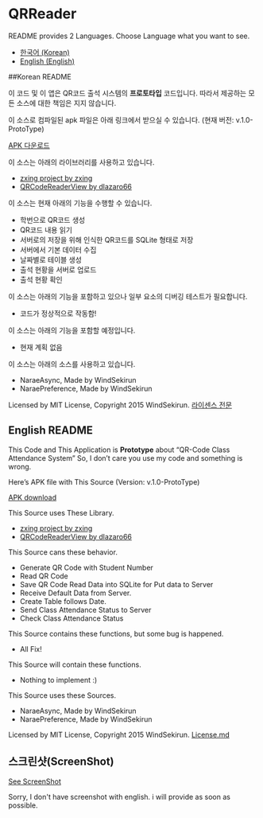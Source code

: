 # QRReader

README provides 2 Languages.
Choose Language what you want to see. 

* [한국어 (Korean)](README.md#korean-readme)
* [English (English)](README.md#english-readme)

##Korean README

이 코드 및 이 앱은 QR코드 출석 시스템의 **프로토타입** 코드입니다.
따라서 제공하는 모든 소스에 대한 책임은 지지 않습니다.

이 소스로 컴파일된 apk 파일은 아래 링크에서 받으실 수 있습니다. (현재 버전: v.1.0-ProtoType)

[APK 다운로드](https://github.com/WindSekirun/QRReader/releases/tag/v.1.0-Prototype)

이 소스는 아래의 라이브러리를 사용하고 있습니다.

* [zxing project by zxing](https://github.com/zxing/zxing)
* [QRCodeReaderView by dlazaro66](https://github.com/dlazaro66/QRCodeReaderView)

이 소스는 현재 아래의 기능을 수행할 수 있습니다.

* 학번으로 QR코드 생성
* QR코드 내용 읽기
* 서버로의 저장을 위해 인식한 QR코드를 SQLite 형태로 저장
* 서버에서 기본 데이터 수집
* 날짜별로 테이블 생성
* 출석 현황을 서버로 업로드
* 출석 현황 확인

이 소스는 아래의 기능을 포함하고 있으나 일부 요소의 디버깅 테스트가 필요합니다.

* 코드가 정상적으로 작동함!

이 소스는 아래의 기능을 포함할 예정입니다.

* 현재 계획 없음

이 소스는 아래의 소스를 사용하고 있습니다.

* NaraeAsync, Made by WindSekirun
* NaraePreference, Made by WindSekirun

Licensed by MIT License, Copyright 2015 WindSekirun. 
[라이센스 전문](https://github.com/WindSekirun/QRReader/blob/master/License.md)

## English README

This Code and This Application is **Prototype** about “QR-Code Class Attendance System” 
So, I don’t care you use my code and something is wrong.

Here’s APK file with This Source (Version: v.1.0-ProtoType)

[APK download](https://github.com/WindSekirun/QRReader/releases/tag/v.1.0-Prototype)

This Source uses These Library.

* [zxing project by zxing](https://github.com/zxing/zxing)
* [QRCodeReaderView by dlazaro66](https://github.com/dlazaro66/QRCodeReaderView)

This Source cans these behavior.

* Generate QR Code with Student Number
* Read QR Code
* Save QR Code Read Data into SQLite for Put data to Server
* Receive Default Data from Server.
* Create Table follows Date.
* Send Class Attendance Status to Server
* Check Class Attendance Status

This Source contains these functions, but some bug is happened.

* All Fix!

This Source will contain these functions.

* Nothing to implement :)

This Source uses these Sources.

* NaraeAsync, Made by WindSekirun
* NaraePreference, Made by WindSekirun

Licensed by MIT License, Copyright 2015 WindSekirun. 
[License.md](https://github.com/WindSekirun/QRReader/blob/master/License.md)

## 스크린샷(ScreenShot)

[See ScreenShot](https://github.com/WindSekirun/QRReader/tree/master/screenshot)

Sorry, I don't have screenshot with english. i will provide as soon as possible.
